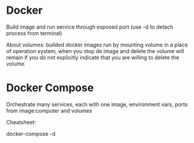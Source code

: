 # Docker

Build image and run service through exposed port  (use -d to detach process from terminal)

About volumes: builded docker images run by mounting volume in a place of operation system, when you stop de image and delete the volume will remain if you do not explicitly indicate that you are willing to delete the volume.

# Docker Compose

Orchestrate many services, each with one image, environment vars, ports from image:computer and volumes

Cheatsheet:

docker-compose -d <service-name>

